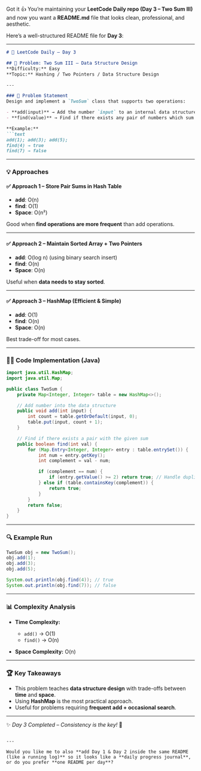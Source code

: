 Got it 👍 You’re maintaining your **LeetCode Daily repo (Day 3 – Two Sum III)** and now you want a **README.md** file that looks clean, professional, and aesthetic.

Here’s a well-structured README file for **Day 3**:

---

````markdown
# 🚀 LeetCode Daily – Day 3

## 📌 Problem: Two Sum III – Data Structure Design  
**Difficulty:** Easy  
**Topic:** Hashing / Two Pointers / Data Structure Design  

---

### 📝 Problem Statement  
Design and implement a `TwoSum` class that supports two operations:  

- **add(input)** → Add the number `input` to an internal data structure.  
- **find(value)** → Find if there exists any pair of numbers which sum is equal to the `value`.  

**Example:**  
```text
add(1); add(3); add(5);
find(4) → true
find(7) → false
````

---

### 💡 Approaches

#### ✅ Approach 1 – Store Pair Sums in Hash Table

* **add**: O(n)
* **find**: O(1)
* **Space**: O(n²)

Good when **find operations are more frequent** than add operations.

---

#### ✅ Approach 2 – Maintain Sorted Array + Two Pointers

* **add**: O(log n) (using binary search insert)
* **find**: O(n)
* **Space**: O(n)

Useful when **data needs to stay sorted**.

---

#### ✅ Approach 3 – HashMap (Efficient & Simple)

* **add**: O(1)
* **find**: O(n)
* **Space**: O(n)

Best trade-off for most cases.

---

### 🧑‍💻 Code Implementation (Java)

```java
import java.util.HashMap;
import java.util.Map;

public class TwoSum {
    private Map<Integer, Integer> table = new HashMap<>();

    // Add number into the data structure
    public void add(int input) {
        int count = table.getOrDefault(input, 0);
        table.put(input, count + 1);
    }

    // Find if there exists a pair with the given sum
    public boolean find(int val) {
        for (Map.Entry<Integer, Integer> entry : table.entrySet()) {
            int num = entry.getKey();
            int complement = val - num;

            if (complement == num) {
                if (entry.getValue() >= 2) return true; // Handle duplicates
            } else if (table.containsKey(complement)) {
                return true;
            }
        }
        return false;
    }
}
```

---

### 🔍 Example Run

```java
TwoSum obj = new TwoSum();
obj.add(1);
obj.add(3);
obj.add(5);

System.out.println(obj.find(4)); // true
System.out.println(obj.find(7)); // false
```

---

### 📊 Complexity Analysis

* **Time Complexity:**

  * `add()` → O(1)
  * `find()` → O(n)

* **Space Complexity:** O(n)

---

### 🏆 Key Takeaways

* This problem teaches **data structure design** with trade-offs between **time** and **space**.
* Using **HashMap** is the most practical approach.
* Useful for problems requiring **frequent add + occasional search**.

---

✨ *Day 3 Completed – Consistency is the key!* 🚀

```

---

Would you like me to also **add Day 1 & Day 2 inside the same README (like a running log)** so it looks like a **daily progress journal**, or do you prefer **one README per day**?
```
